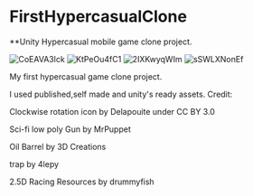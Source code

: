 # FirstHypercasualClone
**Unity Hypercasual mobile game clone project.

![CoEAVA3lck](https://user-images.githubusercontent.com/58585164/196011894-59b9e1b4-1c6e-4aec-b54a-14decde3e19f.gif)
![KtPeOu4fC1](https://user-images.githubusercontent.com/58585164/196011893-30519f8e-965a-4c50-9e2f-0c37f237e346.gif)
![2IXKwyqWIm](https://user-images.githubusercontent.com/58585164/196011897-301b0f37-87c2-4b7c-865f-2cf1e9e5e5fe.gif)
![sSWLXNonEf](https://user-images.githubusercontent.com/58585164/196011889-ecb71056-11c4-46be-83aa-87b87774b0f6.gif)

My first hypercasual game clone project.

I used published,self made and unity's ready assets.
Credit:

Clockwise rotation icon by Delapouite under CC BY 3.0

Sci-fi low poly Gun by MrPuppet 

Oil Barrel by 3D Creations 

trap by 4lepy

2.5D Racing Resources by drummyfish
